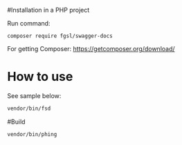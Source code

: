 #Installation in a PHP project

Run command:

    composer require fgsl/swagger-docs

For getting Composer: https://getcomposer.org/download/

# How to use

See sample below: 

```bash
vendor/bin/fsd
```

#Build

```bash
vendor/bin/phing
```
